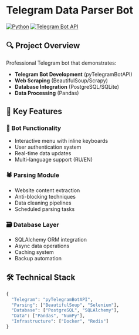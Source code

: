# Telegram Data Parser Bot

[![Python](https://img.shields.io/badge/Python-3.9+-blue.svg)](https://python.org)
[![Telegram Bot API](https://img.shields.io/badge/Telegram%20Bot%20API-4.14+-brightgreen.svg)](https://core.telegram.org/bots/api)

## 🔍 Project Overview

Professional Telegram bot that demonstrates:
- **Telegram Bot Development** (pyTelegramBotAPI)
- **Web Scraping** (BeautifulSoup/Scrapy)
- **Database Integration** (PostgreSQL/SQLite)
- **Data Processing** (Pandas)

## 🌟 Key Features

### 🤖 Bot Functionality
- Interactive menu with inline keyboards
- User authentication system
- Real-time data updates
- Multi-language support (RU/EN)

### 🕷️ Parsing Module
- Website content extraction
- Anti-blocking techniques
- Data cleaning pipelines
- Scheduled parsing tasks

### 🗃️ Database Layer
- SQLAlchemy ORM integration
- Async data operations
- Caching system
- Backup automation

## 🛠️ Technical Stack
```python
{
  "Telegram": "pyTelegramBotAPI",
  "Parsing": ["BeautifulSoup", "Selenium"],
  "Database": ["PostgreSQL", "SQLAlchemy"],
  "Data": ["Pandas", "NumPy"],
  "Infrastructure": ["Docker", "Redis"]
}
